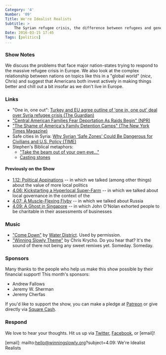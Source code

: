 ```yaml
---
Category: '4'
Number: '09'
Title: We're Idealist Realists
Subtitle: >
    The Syrian refugee crisis, the difference between refugees and general immigration, and hard choices for nation-states
Date: 2016-03-15 17:45
Tags: [politics]
...
```



### Show Notes

We discuss the problems that face major nation-states trying to respond to the massive refugee crisis in Europe. We also look at the complex relationship between nations on topics like this in a "global world" (*nice*, Chris) and suggest that Americans both invest actively in making things better and chill out a bit insofar as we don't live in Europe.


### Links

- "One in, one out": [Turkey and EU agree outline of 'one in, one out' deal over Syria refugee crisis (The Guardian)][one-in-one-out]
- ["Central American Families Fear Deportation As Raids Begin" (NPR)][deport]
- ["The Shame of America's Family Detention Camps" (The New York Times Magazine)][shame]
- Safe cities in Syria: [Why Syrian ‘Safe Zones’ Could Be Dangerous for Civilians and U.S. Policy (TIME)][safe-cities]
- Stephen's Biblical metaphors:
    + ["Take the beam out of your own eye..."][mt7]
    + [Casting stones][jn8]

[one-in-one-out]: http://www.theguardian.com/world/2016/mar/08/european-leaders-agree-outlines-of-refugee-deal-with-turkey
[deport]: http://www.npr.org/2016/01/05/462057211/u-s-begins-to-deport-central-americans
[shame]: http://www.nytimes.com/2015/02/08/magazine/the-shame-of-americas-family-detention-camps.html
[safe-cities]: http://time.com/3979906/syria-safe-zones/
[mt7]: http://www.esvbible.org/Matthew%207%3A1-5/
[jn8]: http://www.esvbible.org/John%208%3A1-11/


#### Previously on the Show

- [1.12: Political Appinations][1.12] -- in which we talked (among other things) about the value of more local politics
- [4.06: Kickstarting a Hyperlocal Super-Farm][4.06] -- in which we talked about local governance in the context of the
- [4.07: A Muscle-Flexing Flyby][4.07] -- in which we talked about Russia
- [4.09: A Ghost in Singapore][4.09] -- in which John O'Nolan exhorted people to be charitable in their assessments of businesses

[1.12]: http://www.winningslowly.org/1.12/
[4.06]: http://www.winningslowly.org/4.06/
[4.07]: http://www.winningslowly.org/4.07/
[4.09]: http://www.winningslowly.org/4.09/


### Music

  - ["Come Down"] by [Water District]. Used by permission.
  - ["Winning Slowly Theme"] by Chris Krycho. Do you hear that? It's the sound of there not being any sweet remixes yet. Someday. Someday.

["Come Down"]: https://soundcloud.com/water-district/come-down
[Water District]: http://www.waterxdistrict.com
["Winning Slowly Theme"]: //soundcloud.com/chriskrycho/winning-slowly


### Sponsors

Many thanks to the people who help us make this show possible by their financial support! This month's sponsors:

  - Andrew Fallows
  - Jeremy W. Sherman
  - Jeremy Cherfas

If you'd like to support the show, you can make a pledge at [Patreon] or give directly via [Square Cash].

[Patreon]: //www.patreon.com/winningslowly
[Square Cash]: //cash.me/$winningslowly


### Respond

We love to hear your thoughts. Hit us up via [Twitter], [Facebook], or [email]!

[Twitter]: //www.twitter.com/winningslowly
[Facebook]: //www.facebook.com/winningslowlypodcast
[email]: mailto:hello@winningslowly.org?subject=4.09: We're Idealist Realists
